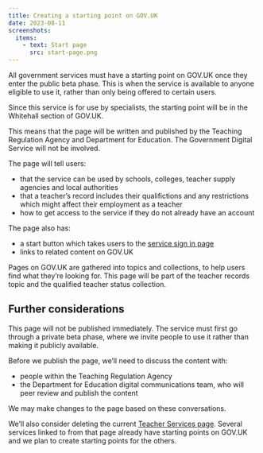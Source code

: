 ```yaml
---
title: Creating a starting point on GOV.UK
date: 2023-08-11
screenshots:
  items:
    - text: Start page
      src: start-page.png
---
```


All government services must have a starting point on GOV.UK once they enter the public beta phase. This is when the service is available to anyone eligible to use it, rather than only being offered to certain users.

Since this service is for use by specialists, the starting point will be in the Whitehall section of GOV.UK.

This means that the page will be written and published by the Teaching Regulation Agency and Department for Education. The Government Digital Service will not be involved.

The page will tell users:

- that the service can be used by schools, colleges, teacher supply agencies and local authorities
- that a teacher’s record includes their qualifictions and any restrictions which might affect their employment as a teacher
- how to get access to the service if they do not already have an account

The page also has:

- a start button which takes users to the [service sign in page](/check-the-record-of-a-teacher/telling-users-what-the-service-does/)
- links to related content on GOV.UK

Pages on GOV.UK are gathered into topics and collections, to help users find what they’re looking for. This page will be part of the teacher records topic and the qualified teacher status collection.

## Further considerations

This page will not be published immediately. The service must first go through a private beta phase, where we invite people to use it rather than making it publicly available.

Before we publish the page, we’ll need to discuss the content with:

- people within the Teaching Regulation Agency
- the Department for Education digital communications team, who will peer review and publish the content

We may make changes to the page based on these conversations.

We’ll also consider deleting the current [Teacher Services page](https://teacherservices.education.gov.uk/). Several services linked to from that page already have starting points on GOV.UK and we plan to create starting points for the others.
